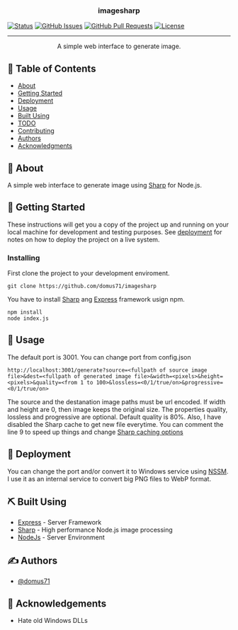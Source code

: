 <h3 align="center">imagesharp</h3>

<div>

[![Status](https://img.shields.io/badge/status-active-success.svg)]()
[![GitHub Issues](https://img.shields.io/github/issues/kylelobo/The-Documentation-Compendium.svg)](https://github.com/domus71/imagesharp/issues)
[![GitHub Pull Requests](https://img.shields.io/github/issues-pr/kylelobo/The-Documentation-Compendium.svg)](https://github.com/domus71/imagesharp/pulls)
[![License](https://img.shields.io/badge/license-MIT-blue.svg)](/LICENSE)

</div>

---

<p align="center"> A simple web interface to generate image.
    <br> 
</p>

## 📝 Table of Contents

- [About](#about)
- [Getting Started](#getting_started)
- [Deployment](#deployment)
- [Usage](#usage)
- [Built Using](#built_using)
- [TODO](../TODO.md)
- [Contributing](../CONTRIBUTING.md)
- [Authors](#authors)
- [Acknowledgments](#acknowledgement)

## 🧐 About <a name = "about"></a>

A simple web interface to generate image using [Sharp](https://www.npmjs.com/package/sharp) for Node.js.

## 🏁 Getting Started <a name = "getting_started"></a>

These instructions will get you a copy of the project up and running on your local machine for development and testing purposes. See [deployment](#deployment) for notes on how to deploy the project on a live system.

### Installing

First clone the project to your development enviroment.

```
git clone https://github.com/domus71/imagesharp
```

You have to install [Sharp](https://www.npmjs.com/package/sharp) ang [Express](https://www.npmjs.com/package/express) framework usign npm.

```
npm install
node index.js
```
## 🎈 Usage <a name="usage"></a>

The default port is 3001. You can change port from config.json

```
http://localhost:3001/generate?source=<fullpath of source image file>&dest=<fullpath of generated image file>&width=<pixels>&height=<pixels>&quality=<from 1 to 100>&lossless=<0/1/true/on>&progressive=<0/1/true/on>
```

The source and the destanation image paths must be url encoded. If width and height are 0, then image keeps the original size. The properties quality, lossless and progressive are optional. Default quality is 80%. Also, I have disabled the Sharp cache to get new file everytime. You can comment the line 9 to speed up things and change [Sharp caching options](https://sharp.pixelplumbing.com/api-utility#cache)

## 🚀 Deployment <a name = "deployment"></a>

You can change the port and/or convert it to Windows service using [NSSM](https://nssm.cc/). I use it as an internal service to convert big PNG files to WebP format.

## ⛏️ Built Using <a name = "built_using"></a>

- [Express](https://expressjs.com/) - Server Framework
- [Sharp](https://www.npmjs.com/package/sharp) - High performance Node.js image processing
- [NodeJs](https://nodejs.org/en/) - Server Environment

## ✍️ Authors <a name = "authors"></a>

- [@domus71](https://github.com/domus71)

## 🎉 Acknowledgements <a name = "acknowledgement"></a>

- Hate old Windows DLLs
